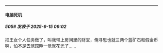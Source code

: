 ﻿
*****

####  电脑死机  
##### 505#       发表于 2025-9-15 09:02

把王女个人任务做了，叫我带上房间里的财宝，俺寻思也就三两个蓝矿石和假金币啊，怕不是去旅馆睡一觉就花光了……

